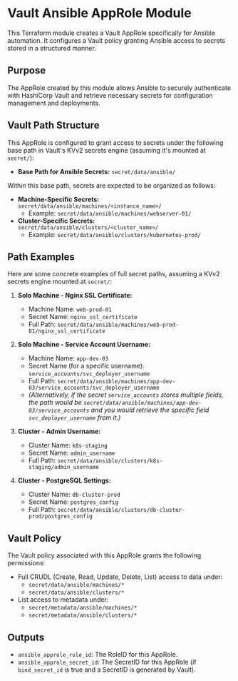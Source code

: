# Vault Ansible AppRole Module

This Terraform module creates a Vault AppRole specifically for Ansible automation. It configures a Vault policy granting Ansible access to secrets stored in a structured manner.

## Purpose

The AppRole created by this module allows Ansible to securely authenticate with HashiCorp Vault and retrieve necessary secrets for configuration management and deployments.

## Vault Path Structure

This AppRole is configured to grant access to secrets under the following base path in Vault's KVv2 secrets engine (assuming it's mounted at `secret/`):

-   **Base Path for Ansible Secrets:** `secret/data/ansible/`

Within this base path, secrets are expected to be organized as follows:

-   **Machine-Specific Secrets:** `secret/data/ansible/machines/<instance_name>/`
    -   Example: `secret/data/ansible/machines/webserver-01/`
-   **Cluster-Specific Secrets:** `secret/data/ansible/clusters/<cluster_name>/`
    -   Example: `secret/data/ansible/clusters/kubernetes-prod/`

## Path Examples

Here are some concrete examples of full secret paths, assuming a KVv2 secrets engine mounted at `secret/`:

1.  **Solo Machine - Nginx SSL Certificate:**
    *   Machine Name: `web-prod-01`
    *   Secret Name: `nginx_ssl_certificate`
    *   Full Path: `secret/data/ansible/machines/web-prod-01/nginx_ssl_certificate`

2.  **Solo Machine - Service Account Username:**
    *   Machine Name: `app-dev-03`
    *   Secret Name (for a specific username): `service_accounts/svc_deployer_username`
    *   Full Path: `secret/data/ansible/machines/app-dev-03/service_accounts/svc_deployer_username`
    *   *(Alternatively, if the secret `service_accounts` stores multiple fields, the path would be `secret/data/ansible/machines/app-dev-03/service_accounts` and you would retrieve the specific field `svc_deployer_username` from it.)*

3.  **Cluster - Admin Username:**
    *   Cluster Name: `k8s-staging`
    *   Secret Name: `admin_username`
    *   Full Path: `secret/data/ansible/clusters/k8s-staging/admin_username`

4.  **Cluster - PostgreSQL Settings:**
    *   Cluster Name: `db-cluster-prod`
    *   Secret Name: `postgres_config`
    *   Full Path: `secret/data/ansible/clusters/db-cluster-prod/postgres_config`


## Vault Policy

The Vault policy associated with this AppRole grants the following permissions:

-   Full CRUDL (Create, Read, Update, Delete, List) access to data under:
    -   `secret/data/ansible/machines/*`
    -   `secret/data/ansible/clusters/*`
-   List access to metadata under:
    -   `secret/metadata/ansible/machines/*`
    -   `secret/metadata/ansible/clusters/*`

## Outputs

-   `ansible_approle_role_id`: The RoleID for this AppRole.
-   `ansible_approle_secret_id`: The SecretID for this AppRole (if `bind_secret_id` is true and a SecretID is generated by Vault).